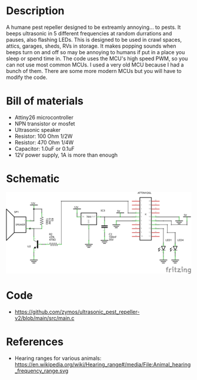# Description

A humane pest repeller designed to be extreamly annoying... to pests.  It beeps ultrasonic in 5 different frequencies at random durrations and pauses, also flashing LEDs.  This is designed to be used in crawl spaces, attics, garages, sheds, RVs in storage.  It makes popping sounds when beeps turn on and off so may be annoying to humans if put in a place you sleep or spend time in.  The code uses the MCU's high speed PWM, so you can not use most common MCUs.  I used a very old MCU because I had a bunch of them.  There are some more modern MCUs but you will have to modify the code.

# Bill of materials
* Attiny26 microcontroller
* NPN transistor or mosfet
* Ultrasonic speaker
* Resistor: 100 Ohm 1/2W
* Resistor: 470 Ohm 1/4W
* Capacitor: 1.0uF or 0.1uF
* 12V power supply, 1A is more than enough

# Schematic
![Schematic](https://raw.githubusercontent.com/zymos/ultrasonic_pest_repeller-v2/main/schematic/pest_repeller-v2-schem_schem.png "schematic")


# Code
- https://github.com/zymos/ultrasonic_pest_repeller-v2/blob/main/src/main.c


# References
- Hearing ranges for various animals:  https://en.wikipedia.org/wiki/Hearing_range#/media/File:Animal_hearing_frequency_range.svg
